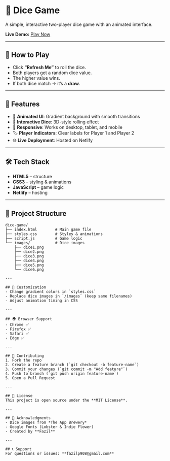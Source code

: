 # 🎲 Dice Game

A simple, interactive two-player dice game with an animated interface.  

**Live Demo:** [Play Now](https://magnificent-cuchufli-fc2192.netlify.app/)  

---

## 📖 How to Play
- Click **“Refresh Me”** to roll the dice.  
- Both players get a random dice value.  
- The higher value wins.  
- If both dice match → it’s a **draw**.  

---

## 🚀 Features
- 🎨 **Animated UI**: Gradient background with smooth transitions  
- 🎲 **Interactive Dice**: 3D-style rolling effect  
- 📱 **Responsive**: Works on desktop, tablet, and mobile  
- 🏷️ **Player Indicators**: Clear labels for Player 1 and Player 2  
- 🌐 **Live Deployment**: Hosted on Netlify  

---

## 🛠️ Tech Stack
- **HTML5** – structure  
- **CSS3** – styling & animations  
- **JavaScript** – game logic  
- **Netlify** – hosting  

---

## 📂 Project Structure

```plaintext
dice-game/
├── index.html        # Main game file
├── styles.css        # Styles & animations
├── script.js         # Game logic
└── images/           # Dice images
    ├── dice1.png
    ├── dice2.png
    ├── dice3.png
    ├── dice4.png
    ├── dice5.png
    └── dice6.png

---

## 🎨 Customization
- Change gradient colors in `styles.css`  
- Replace dice images in `/images` (keep same filenames)  
- Adjust animation timing in CSS  

---

## 🌍 Browser Support
- Chrome ✅  
- Firefox ✅  
- Safari ✅  
- Edge ✅  

---

## 🤝 Contributing
1. Fork the repo  
2. Create a feature branch (`git checkout -b feature-name`)  
3. Commit your changes (`git commit -m "Add feature"`)  
4. Push to branch (`git push origin feature-name`)  
5. Open a Pull Request  

---

## 📄 License
This project is open source under the **MIT License**.  

---

## 🙏 Acknowledgments
- Dice images from *The App Brewery*  
- Google Fonts (Lobster & Indie Flower)  
- Created by **Fazil**  

---

## 📞 Support
For questions or issues: **fazilp908@gmail.com**

